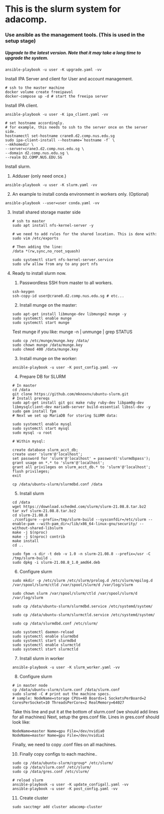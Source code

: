 # This is the slurm system for adacomp.
### Use ansible as the management tools. (This is used in the setup stage)
##### Upgrade to the latest version. Note that it may take a long time to upgrade the system. 
```
ansible-playbook -u user -K upgrade.yaml -vv
```

Install IPA Server and client for User and account management.
```
# ssh to the master machine
docker volume create freeipavol
docker-compose up -d # start the freeipa server
```

Install IPA client.
```
ansible-playbook -u user -K ipa_client.yaml -vv

# set hostname accordingly.
# for example, this needs to ssh to the server once on the server side.
hostnamectl set-hostname crane0.d2.comp.nus.edu.sg 
sudo ipa-client-install --hostname=`hostname -f` \
--mkhomedir \
--server=crane3.d2.comp.nus.edu.sg \
--domain d2.comp.nus.edu.sg \
--realm D2.COMP.NUS.EDU.SG
```

Install slurm.
1. Adduser (only need once.)
```
ansible-playbook -u user -K slurm.yaml -vv
```

2. An example to install conda environment in workers only. (Optional)
```
ansible-playbook --user=user conda.yaml -vv
```

3. Install shared storage
   master side
   ```
   # ssh to master
   sudo apt install nfs-kernel-server -y

   # we need to add rules for the shared location. This is done with:
   sudo vim /etc/exports

   # Then adding the line:
   /data *(rw,sync,no_root_squash)

   sudo systemctl start nfs-kernel-server.service
   sudo ufw allow from any to any port nfs
   ```
4. Ready to install slurm now.
   1. Passwordless SSH from master to all workers.
   ```
   ssh-keygen
   ssh-copy-id user@crane0.d2.comp.nus.edu.sg # etc...
   ```
   2. Install munge on the master:
   ```
   sudo apt-get install libmunge-dev libmunge2 munge -y
   sudo systemctl enable munge
   sudo systemctl start munge
   ```
   Test munge if you like: munge -n | unmunge | grep STATUS
   ```
   sudo cp /etc/munge/munge.key /data/
   sudo chown munge /data/munge.key
   sudo chmod 400 /data/munge.key
   ```
   3. Install munge on the worker:
   ```
   ansible-playbook -u user -K post_config.yaml -vv
   ```
   4. Prepare DB for SLURM
   ```
   # In master
   cd /data
   git clone https://github.com/mknoxnv/ubuntu-slurm.git
   # Install prereqs
   sudo apt-get install git gcc make ruby ruby-dev libpam0g-dev libmysqlclient-dev mariadb-server build-essential libssl-dev -y
   sudo gem install fpm
   # Next we set up MariaDB for storing SLURM data:

   sudo systemctl enable mysql
   sudo systemctl start mysql
   sudo mysql -u root

   # Within mysql:

   create database slurm_acct_db;
   create user 'slurm'@'localhost';
   set password for 'slurm'@'localhost' = password('slurmdbpass');
   grant usage on *.* to 'slurm'@'localhost';
   grant all privileges on slurm_acct_db.* to 'slurm'@'localhost';
   flush privileges;
   exit

   cp /data/ubuntu-slurm/slurmdbd.conf /data
   ```

   5. Install slurm
   ```
   cd /data
   wget https://download.schedmd.com/slurm/slurm-21.08.8.tar.bz2
   tar xvf slurm-21.08.8.tar.bz2
   cd slurm-21.08.8
   ./configure --prefix=/tmp/slurm-build --sysconfdir=/etc/slurm --enable-pam --with-pam_dir=/lib/x86_64-linux-gnu/security/ --without-shared-libslurm
   make -j $(nproc)
   make -j $(nproc) contrib
   make install
   cd ..

   sudo fpm -s dir -t deb -v 1.0 -n slurm-21.08.8 --prefix=/usr -C /tmp/slurm-build .
   sudo dpkg -i slurm-21.08.8_1.0_amd64.deb
   ```
   6. Configure slurm
   ```
   sudo mkdir -p /etc/slurm /etc/slurm/prolog.d /etc/slurm/epilog.d /var/spool/slurm/ctld /var/spool/slurm/d /var/log/slurm

   sudo chown slurm /var/spool/slurm/ctld /var/spool/slurm/d /var/log/slurm

   sudo cp /data/ubuntu-slurm/slurmdbd.service /etc/systemd/system/

   sudo cp /data/ubuntu-slurm/slurmctld.service /etc/systemd/system/

   sudo cp /data/slurmdbd.conf /etc/slurm/

   sudo systemctl daemon-reload
   sudo systemctl enable slurmdbd
   sudo systemctl start slurmdbd
   sudo systemctl enable slurmctld
   sudo systemctl start slurmctld
   ```

   7. Install slurm in worker
   ```
   ansible-playbook -u user -K slurm_worker.yaml -vv
   ```

   8. Configure slurm
   ```
   # in master node
   cp /data/ubuntu-slurm/slurm.conf /data/slurm.conf
   sudo slurmd -C # print out the machine specs.
   # sample: NodeName=storage CPUs=40 Boards=1 SocketsPerBoard=2 CoresPerSocket=10 ThreadsPerCore=2 RealMemory=64027
   ```
   Take this line and put it at the bottom of slurm.conf (we should add lines for all machines)
   Next, setup the gres.conf file. Lines in gres.conf should look like:
   ```
   NodeName=master Name=gpu File=/dev/nvidia0
   NodeName=master Name=gpu File=/dev/nvidia1
   ```
   Finally, we need to copy .conf files on all machines.

   10. Finally copy configs to each machine..
   ```
   sudo cp /data/ubuntu-slurm/cgroup* /etc/slurm/
   sudo cp /data/slurm.conf /etc/slurm/
   sudo cp /data/gres.conf /etc/slurm/

   # reload slurm
   ansible-playbook -u user -K update_configall.yaml -vv
   ansible-playbook -u user -K post_config.yaml -vv
   ```

   11. Create cluster
   ```
   sudo sacctmgr add cluster adacomp-cluster
   ```